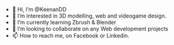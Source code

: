 - 👋 Hi, I’m @KeenanDD
- 👀 I’m interested in 3D modelling, web and videogame design.
- 🌱 I’m currently learning Zbrush & Blender
- 💞️ I’m looking to collaborate on any Web development projects
- 📫 How to reach me, on Facebook or Linkedin.

<!---
KeenanDD/KeenanDD is a ✨ special ✨ repository because its `README.md` (this file) appears on your GitHub profile.
You can click the Preview link to take a look at your changes.
--->
